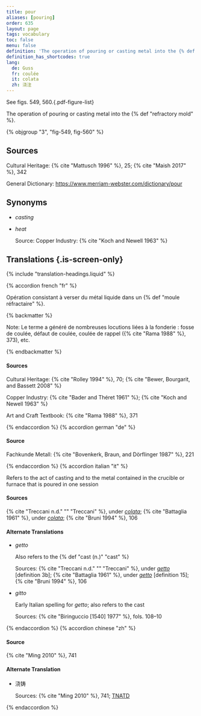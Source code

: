 ```yaml
---
title: pour
aliases: [pouring]
order: 635
layout: page
tags: vocabulary
toc: false
menu: false
definition: 'The operation of pouring or casting metal into the {% def "refractory mold" %}.'
definition_has_shortcodes: true
lang:
  de: Guss
  fr: coulée
  it: colata
  zh: 浇注
---
```


See figs. 549, 560.{.pdf-figure-list}

The operation of pouring or casting metal into the {% def "refractory mold" %}.

{% objgroup "3", "fig-549, fig-560" %}

## Sources

Cultural Heritage: {% cite "Mattusch 1996" %}, 25; {% cite "Maish 2017" %}, 342

General Dictionary: <https://www.merriam-webster.com/dictionary/pour>

## Synonyms

- *casting*

- *heat*

    Source: Copper Industry: {% cite "Koch and Newell 1963" %}

## Translations {.is-screen-only}

<div class="accordion">
{% include "translation-headings.liquid" %}

{% accordion french "fr" %}

Opération consistant à verser du métal liquide dans un {% def "moule réfractaire" %}.

{% backmatter %}

Note: Le terme a généré de nombreuses locutions liées à la fonderie : fosse de coulée, défaut de coulée, coulée de rappel ({% cite "Rama 1988" %}, 373), etc.

{% endbackmatter %}

#### Sources

Cultural Heritage: {% cite "Rolley 1994" %}, 70; {% cite "Bewer, Bourgarit, and Bassett 2008" %}

Copper Industry: {% cite "Bader and Théret 1961" %}; {% cite "Koch and Newell 1963" %}

Art and Craft Textbook: {% cite "Rama 1988" %}, 371

{% endaccordion %}
{% accordion german "de" %}

#### Source

Fachkunde Metall: {% cite "Bovenkerk, Braun, and Dörflinger 1987" %}, 221

{% endaccordion %}
{% accordion italian "it" %}

Refers to the act of casting and to the metal contained in the crucible or furnace that is poured in one session

#### Sources

{% cite "Treccani n.d." "" "Treccani" %}, under [*colata*](https://www.treccani.it/enciclopedia/colata/); {% cite "Battaglia 1961" %}, under [*colata*](http://www.gdli.it/pdf_viewer/Scripts/pdf.js/web/viewer.asp?file=/PDF/GDLI03/GDLI_03_ocr_279.pdf&parola=Colata); {% cite "Bruni 1994" %}, 106

#### Alternate Translations

- *getto*

    Also refers to the {% def "cast (n.)" "cast" %}

    Sources: {% cite "Treccani n.d." "" "Treccani" %}, under [*getto*](http://www.treccani.it/vocabolario/getto/) [definition 3b]; {% cite "Battaglia 1961" %}, under [*getto*](http://www.gdli.it/pdf_viewer/Scripts/pdf.js/web/viewer.asp?file=/PDF/GDLI06/GDLI_06_ocr_730.pdf&parola=Getto) [definition 15]; {% cite "Bruni 1994" %}, 106

- *gitto*

    Early Italian spelling for *getto*; also refers to the cast

    Sources: {% cite "Biringuccio [1540] 1977" %}, fols. 108–10

{% endaccordion %}
{% accordion chinese "zh" %}

#### Source

{% cite "Ming 2010" %}, 741

#### Alternate Translation

- <span lang="zh">浇铸</span>

    Sources: {% cite "Ming 2010" %}, 741; [TNATD](https://terms.naer.edu.tw/detail/14236908/?index=1)

{% endaccordion %}

</div>
